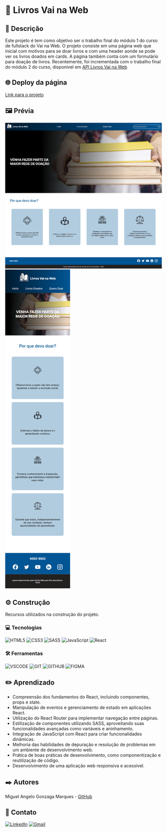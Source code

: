 # 📖 Livros Vai na Web

## 📜 Descrição
Este projeto é tem como objetivo ser o trabalho final do módulo 1 do curso de fullstack do Vai na Web. O projeto consiste em uma página web que inicial com motivos para se doar livros e com uma header aonde se pode ver os livros doados em cards. A página também conta com um formulário para doação de livros. Recentemente, foi incrementada com o trabalho final do módulo 2 do curso, disponível em [API Livros Vai na Web](https://github.com/ApenasAngelo/API-Livros-Vai-na-Web)

## 🌐 Deploy da página
[Link para o projeto](https://livros-vai-na-web-tau.vercel.app/)

## 🖼️ Prévia
![Prévia do Projeto em computadores](./src/assets/preview-widescreen.png)
![Prévia do Projeto em dispositivos móveis](./src/assets/preview-mobile.png)

## ⚙️ Construção

Recursos utilizados na construção do projeto.

### 💻 Tecnologias

![HTML5](https://img.shields.io/badge/html5-%23E34F26.svg?style=for-the-badge&logo=html5&logoColor=white)
![CSS3](https://img.shields.io/badge/css3-%231572B6.svg?style=for-the-badge&logo=css3&logoColor=white)
![SASS](https://img.shields.io/badge/SASS-hotpink.svg?style=for-the-badge&logo=SASS&logoColor=white)
![JavaScript](https://img.shields.io/badge/JavaScript-F7DF1E?style=for-the-badge&logo=javascript&logoColor=black)
![React](https://img.shields.io/badge/React-20232A?style=for-the-badge&logo=react&logoColor=61DAFB)

### 🛠️ Ferramentas

![VSCODE](https://img.shields.io/badge/VSCode-0078d7.svg?style=for-the-badge&logo=visual-studio-code&logoColor=white)
![GIT](https://img.shields.io/static/v1?label=&message=GIT&color=%23F05032&style=for-the-badge&logo=git&logoColor=whitesmoke)
![GITHUB](https://img.shields.io/static/v1?label=&message=GITHUB&color=%23181717&style=for-the-badge&logo=github&logoColor=whitesmoke)
![FIGMA](https://img.shields.io/static/v1?label=&message=FIGMA&color=%23552d84&style=for-the-badge&logo=figma&logoColor=whitesmoke)

## ✏️ Aprendizado

- Compreensão dos fundamentos do React, incluindo componentes, props e state.
- Manipulação de eventos e gerenciamento de estado em aplicações React.
- Utilização do React Router para implementar navegação entre páginas.
- Estilização de componentes utilizando SASS, aproveitando suas funcionalidades avançadas como variáveis e aninhamento.
- Integração de JavaScript com React para criar funcionalidades dinâmicas.
- Melhoria das habilidades de depuração e resolução de problemas em um ambiente de desenvolvimento web.
- Prática de boas práticas de desenvolvimento, como componentização e reutilização de código.
- Desenvolvimento de uma aplicação web responsiva e acessível.

## ✒️ Autores

Miguel Angelo Gonzaga Marques - [GitHub](https://github.com/ApenasAngelo)

## 📨 Contato

[![LinkedIn](https://img.shields.io/badge/linkedin-%230077B5.svg?style=for-the-badge&logo=linkedin&logoColor=white)](https://www.linkedin.com/in/miguelangelogonzaga/)
[![Gmail](https://img.shields.io/badge/Gmail-D14836?style=for-the-badge&logo=gmail&logoColor=white)](mailto:mangelogm28@gmail.com)
